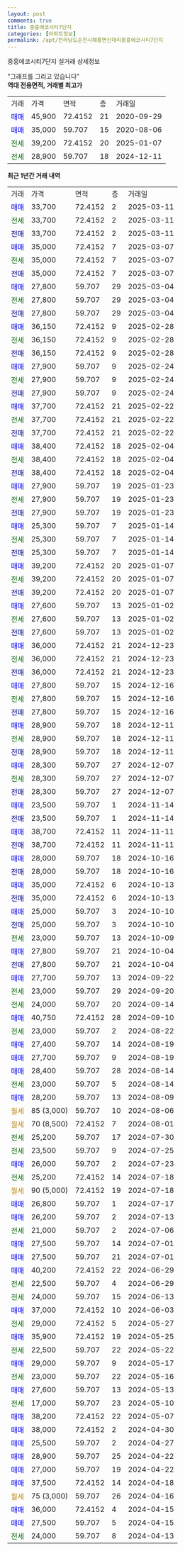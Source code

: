 ```yaml
---
layout: post
comments: true
title: 중흥에코시티7단지
categories: [아파트정보]
permalink: /apt/전라남도순천시해룡면신대리중흥에코시티7단지
---
```


중흥에코시티7단지 실거래 상세정보

<script type="text/javascript">
  google.charts.load('current', {'packages':['line', 'corechart']});
  google.charts.setOnLoadCallback(drawChart);

  function drawChart() {
    var data = new google.visualization.DataTable();
    data.addColumn('date', '거래일');
    data.addColumn('number', "매매");
    data.addColumn('number', "전세");
    data.addColumn('number', "전매");

    data.addRows([[new Date(Date.parse("2025-03-11")), 33700, null, null], [new Date(Date.parse("2025-03-11")), null, 33700, null], [new Date(Date.parse("2025-03-11")), null, null, 33700], [new Date(Date.parse("2025-03-07")), 35000, null, null], [new Date(Date.parse("2025-03-07")), null, 35000, null], [new Date(Date.parse("2025-03-07")), null, null, 35000], [new Date(Date.parse("2025-03-04")), 27800, null, null], [new Date(Date.parse("2025-03-04")), null, 27800, null], [new Date(Date.parse("2025-03-04")), null, null, 27800], [new Date(Date.parse("2025-02-28")), 36150, null, null], [new Date(Date.parse("2025-02-28")), null, 36150, null], [new Date(Date.parse("2025-02-28")), null, null, 36150], [new Date(Date.parse("2025-02-24")), 27900, null, null], [new Date(Date.parse("2025-02-24")), null, 27900, null], [new Date(Date.parse("2025-02-24")), null, null, 27900], [new Date(Date.parse("2025-02-22")), 37700, null, null], [new Date(Date.parse("2025-02-22")), null, 37700, null], [new Date(Date.parse("2025-02-22")), null, null, 37700], [new Date(Date.parse("2025-02-04")), 38400, null, null], [new Date(Date.parse("2025-02-04")), null, 38400, null], [new Date(Date.parse("2025-02-04")), null, null, 38400], [new Date(Date.parse("2025-01-23")), 27900, null, null], [new Date(Date.parse("2025-01-23")), null, 27900, null], [new Date(Date.parse("2025-01-23")), null, null, 27900], [new Date(Date.parse("2025-01-14")), 25300, null, null], [new Date(Date.parse("2025-01-14")), null, 25300, null], [new Date(Date.parse("2025-01-14")), null, null, 25300], [new Date(Date.parse("2025-01-07")), 39200, null, null], [new Date(Date.parse("2025-01-07")), null, 39200, null], [new Date(Date.parse("2025-01-07")), null, null, 39200], [new Date(Date.parse("2025-01-02")), 27600, null, null], [new Date(Date.parse("2025-01-02")), null, 27600, null], [new Date(Date.parse("2025-01-02")), null, null, 27600], [new Date(Date.parse("2024-12-23")), 36000, null, null], [new Date(Date.parse("2024-12-23")), null, 36000, null], [new Date(Date.parse("2024-12-23")), null, null, 36000], [new Date(Date.parse("2024-12-16")), 27800, null, null], [new Date(Date.parse("2024-12-16")), null, 27800, null], [new Date(Date.parse("2024-12-16")), null, null, 27800], [new Date(Date.parse("2024-12-11")), 28900, null, null], [new Date(Date.parse("2024-12-11")), null, 28900, null], [new Date(Date.parse("2024-12-11")), null, null, 28900], [new Date(Date.parse("2024-12-07")), 28300, null, null], [new Date(Date.parse("2024-12-07")), null, 28300, null], [new Date(Date.parse("2024-12-07")), null, null, 28300], [new Date(Date.parse("2024-11-14")), 23500, null, null], [new Date(Date.parse("2024-11-14")), null, null, 23500], [new Date(Date.parse("2024-11-11")), 38700, null, null], [new Date(Date.parse("2024-11-11")), null, null, 38700], [new Date(Date.parse("2024-10-16")), 28000, null, null], [new Date(Date.parse("2024-10-16")), null, null, 28000], [new Date(Date.parse("2024-10-13")), 35000, null, null], [new Date(Date.parse("2024-10-13")), null, null, 35000], [new Date(Date.parse("2024-10-10")), 25000, null, null], [new Date(Date.parse("2024-10-10")), null, null, 25000], [new Date(Date.parse("2024-10-09")), null, 23000, null], [new Date(Date.parse("2024-10-04")), 27800, null, null], [new Date(Date.parse("2024-10-04")), null, null, 27800], [new Date(Date.parse("2024-09-22")), 27700, null, null], [new Date(Date.parse("2024-09-20")), null, 23000, null], [new Date(Date.parse("2024-09-14")), null, 24000, null], [new Date(Date.parse("2024-09-10")), 40750, null, null], [new Date(Date.parse("2024-08-22")), null, 23000, null], [new Date(Date.parse("2024-08-19")), 27400, null, null], [new Date(Date.parse("2024-08-19")), 27700, null, null], [new Date(Date.parse("2024-08-14")), 28400, null, null], [new Date(Date.parse("2024-08-14")), null, 23000, null], [new Date(Date.parse("2024-08-09")), 28200, null, null], [new Date(Date.parse("2024-08-06")), null, null, null], [new Date(Date.parse("2024-08-01")), null, null, null], [new Date(Date.parse("2024-07-30")), null, 25200, null], [new Date(Date.parse("2024-07-25")), null, 23500, null], [new Date(Date.parse("2024-07-23")), 26000, null, null], [new Date(Date.parse("2024-07-18")), null, 25200, null], [new Date(Date.parse("2024-07-18")), null, null, null], [new Date(Date.parse("2024-07-17")), 26800, null, null], [new Date(Date.parse("2024-07-13")), 26200, null, null], [new Date(Date.parse("2024-07-06")), null, 21000, null], [new Date(Date.parse("2024-07-01")), 27500, null, null], [new Date(Date.parse("2024-07-01")), 27500, null, null], [new Date(Date.parse("2024-06-29")), 40200, null, null], [new Date(Date.parse("2024-06-29")), null, 22500, null], [new Date(Date.parse("2024-06-13")), null, 24000, null], [new Date(Date.parse("2024-06-03")), 37000, null, null], [new Date(Date.parse("2024-05-27")), null, 29000, null], [new Date(Date.parse("2024-05-25")), 35900, null, null], [new Date(Date.parse("2024-05-22")), null, 22500, null], [new Date(Date.parse("2024-05-17")), 29000, null, null], [new Date(Date.parse("2024-05-16")), null, 23000, null], [new Date(Date.parse("2024-05-13")), 27600, null, null], [new Date(Date.parse("2024-05-10")), null, 17000, null], [new Date(Date.parse("2024-05-07")), 38200, null, null], [new Date(Date.parse("2024-04-30")), 38000, null, null], [new Date(Date.parse("2024-04-27")), 25500, null, null], [new Date(Date.parse("2024-04-22")), 28900, null, null], [new Date(Date.parse("2024-04-22")), 27000, null, null], [new Date(Date.parse("2024-04-18")), 37500, null, null], [new Date(Date.parse("2024-04-16")), null, null, null], [new Date(Date.parse("2024-04-15")), 36000, null, null], [new Date(Date.parse("2024-04-15")), 27500, null, null], [new Date(Date.parse("2024-04-13")), null, 24000, null]]);

    var options = {
      hAxis: {
        format: 'yyyy/MM/dd'
      },    
      lineWidth: 0,
      pointsVisible: true,    
      title: '최근 1년간 유형별 실거래가 분포',
      legend: { position: 'bottom' }
    };

    var formatter = new google.visualization.NumberFormat({pattern:'###,###'} );
    formatter.format(data, 1);
    formatter.format(data, 2);
    
    setTimeout(function() {
        var chart = new google.visualization.LineChart(document.getElementById('columnchart_material'));
        chart.draw(data, (options));
        document.getElementById('loading').style.display = 'none';
    }, 200);
  }
</script>


<div id="loading" style="z-index:20; display: block; margin-left: 0px">"그래프를 그리고 있습니다"</div>
<div id="columnchart_material" style="width: 95%; margin-left: 0px; display: block"></div>
<!-- contents start -->
<b>역대 전용면적, 거래별 최고가</b>
<table class="sortable">
    <tr>
      <td>거래</td>
      <td>가격</td>
      <td>면적</td>
      <td>층</td>
      <td>거래일</td>
    </tr>
        <tr>
          <td><a style="color: blue">매매</a></td>
          <td>45,900</td>
          <td>72.4152</td>
          <td>21</td>
          <td>2020-09-29</td>
        </tr>            <tr>
          <td><a style="color: blue">매매</a></td>
          <td>35,000</td>
          <td>59.707</td>
          <td>15</td>
          <td>2020-08-06</td>
        </tr>        
        <tr>
              <td><a style="color: darkgreen">전세</a></td>
              <td>39,200</td>
              <td>72.4152</td>
              <td>20</td>
              <td>2025-01-07</td>
            </tr>            <tr>
              <td><a style="color: darkgreen">전세</a></td>
              <td>28,900</td>
              <td>59.707</td>
              <td>18</td>
              <td>2024-12-11</td>
            </tr>        
    
</table>

<b>최근 1년간 거래 내역</b>

<table class="sortable">
    <tr>
      <td>거래</td>
      <td>가격</td>
      <td>면적</td>
      <td>층</td>
      <td>거래일</td>
    </tr>
    <tr>
      <td><a style="color: blue">매매</a></td>
      <td>33,700</td>
      <td>72.4152</td>
      <td>2</td>
      <td>2025-03-11</td>
    </tr>          <tr>
      <td><a style="color: darkgreen">전세</a></td>
      <td>33,700</td>
      <td>72.4152</td>
      <td>2</td>
      <td>2025-03-11</td>
    </tr>          <tr>
      <td><a style="color: darkblue">전매</a></td>
      <td>33,700</td>
      <td>72.4152</td>
      <td>2</td>
      <td>2025-03-11</td>
    </tr>          <tr>
      <td><a style="color: blue">매매</a></td>
      <td>35,000</td>
      <td>72.4152</td>
      <td>7</td>
      <td>2025-03-07</td>
    </tr>          <tr>
      <td><a style="color: darkgreen">전세</a></td>
      <td>35,000</td>
      <td>72.4152</td>
      <td>7</td>
      <td>2025-03-07</td>
    </tr>          <tr>
      <td><a style="color: darkblue">전매</a></td>
      <td>35,000</td>
      <td>72.4152</td>
      <td>7</td>
      <td>2025-03-07</td>
    </tr>          <tr>
      <td><a style="color: blue">매매</a></td>
      <td>27,800</td>
      <td>59.707</td>
      <td>29</td>
      <td>2025-03-04</td>
    </tr>          <tr>
      <td><a style="color: darkgreen">전세</a></td>
      <td>27,800</td>
      <td>59.707</td>
      <td>29</td>
      <td>2025-03-04</td>
    </tr>          <tr>
      <td><a style="color: darkblue">전매</a></td>
      <td>27,800</td>
      <td>59.707</td>
      <td>29</td>
      <td>2025-03-04</td>
    </tr>          <tr>
      <td><a style="color: blue">매매</a></td>
      <td>36,150</td>
      <td>72.4152</td>
      <td>9</td>
      <td>2025-02-28</td>
    </tr>          <tr>
      <td><a style="color: darkgreen">전세</a></td>
      <td>36,150</td>
      <td>72.4152</td>
      <td>9</td>
      <td>2025-02-28</td>
    </tr>          <tr>
      <td><a style="color: darkblue">전매</a></td>
      <td>36,150</td>
      <td>72.4152</td>
      <td>9</td>
      <td>2025-02-28</td>
    </tr>          <tr>
      <td><a style="color: blue">매매</a></td>
      <td>27,900</td>
      <td>59.707</td>
      <td>9</td>
      <td>2025-02-24</td>
    </tr>          <tr>
      <td><a style="color: darkgreen">전세</a></td>
      <td>27,900</td>
      <td>59.707</td>
      <td>9</td>
      <td>2025-02-24</td>
    </tr>          <tr>
      <td><a style="color: darkblue">전매</a></td>
      <td>27,900</td>
      <td>59.707</td>
      <td>9</td>
      <td>2025-02-24</td>
    </tr>          <tr>
      <td><a style="color: blue">매매</a></td>
      <td>37,700</td>
      <td>72.4152</td>
      <td>21</td>
      <td>2025-02-22</td>
    </tr>          <tr>
      <td><a style="color: darkgreen">전세</a></td>
      <td>37,700</td>
      <td>72.4152</td>
      <td>21</td>
      <td>2025-02-22</td>
    </tr>          <tr>
      <td><a style="color: darkblue">전매</a></td>
      <td>37,700</td>
      <td>72.4152</td>
      <td>21</td>
      <td>2025-02-22</td>
    </tr>          <tr>
      <td><a style="color: blue">매매</a></td>
      <td>38,400</td>
      <td>72.4152</td>
      <td>18</td>
      <td>2025-02-04</td>
    </tr>          <tr>
      <td><a style="color: darkgreen">전세</a></td>
      <td>38,400</td>
      <td>72.4152</td>
      <td>18</td>
      <td>2025-02-04</td>
    </tr>          <tr>
      <td><a style="color: darkblue">전매</a></td>
      <td>38,400</td>
      <td>72.4152</td>
      <td>18</td>
      <td>2025-02-04</td>
    </tr>          <tr>
      <td><a style="color: blue">매매</a></td>
      <td>27,900</td>
      <td>59.707</td>
      <td>19</td>
      <td>2025-01-23</td>
    </tr>          <tr>
      <td><a style="color: darkgreen">전세</a></td>
      <td>27,900</td>
      <td>59.707</td>
      <td>19</td>
      <td>2025-01-23</td>
    </tr>          <tr>
      <td><a style="color: darkblue">전매</a></td>
      <td>27,900</td>
      <td>59.707</td>
      <td>19</td>
      <td>2025-01-23</td>
    </tr>          <tr>
      <td><a style="color: blue">매매</a></td>
      <td>25,300</td>
      <td>59.707</td>
      <td>7</td>
      <td>2025-01-14</td>
    </tr>          <tr>
      <td><a style="color: darkgreen">전세</a></td>
      <td>25,300</td>
      <td>59.707</td>
      <td>7</td>
      <td>2025-01-14</td>
    </tr>          <tr>
      <td><a style="color: darkblue">전매</a></td>
      <td>25,300</td>
      <td>59.707</td>
      <td>7</td>
      <td>2025-01-14</td>
    </tr>          <tr>
      <td><a style="color: blue">매매</a></td>
      <td>39,200</td>
      <td>72.4152</td>
      <td>20</td>
      <td>2025-01-07</td>
    </tr>          <tr>
      <td><a style="color: darkgreen">전세</a></td>
      <td>39,200</td>
      <td>72.4152</td>
      <td>20</td>
      <td>2025-01-07</td>
    </tr>          <tr>
      <td><a style="color: darkblue">전매</a></td>
      <td>39,200</td>
      <td>72.4152</td>
      <td>20</td>
      <td>2025-01-07</td>
    </tr>          <tr>
      <td><a style="color: blue">매매</a></td>
      <td>27,600</td>
      <td>59.707</td>
      <td>13</td>
      <td>2025-01-02</td>
    </tr>          <tr>
      <td><a style="color: darkgreen">전세</a></td>
      <td>27,600</td>
      <td>59.707</td>
      <td>13</td>
      <td>2025-01-02</td>
    </tr>          <tr>
      <td><a style="color: darkblue">전매</a></td>
      <td>27,600</td>
      <td>59.707</td>
      <td>13</td>
      <td>2025-01-02</td>
    </tr>          <tr>
      <td><a style="color: blue">매매</a></td>
      <td>36,000</td>
      <td>72.4152</td>
      <td>21</td>
      <td>2024-12-23</td>
    </tr>          <tr>
      <td><a style="color: darkgreen">전세</a></td>
      <td>36,000</td>
      <td>72.4152</td>
      <td>21</td>
      <td>2024-12-23</td>
    </tr>          <tr>
      <td><a style="color: darkblue">전매</a></td>
      <td>36,000</td>
      <td>72.4152</td>
      <td>21</td>
      <td>2024-12-23</td>
    </tr>          <tr>
      <td><a style="color: blue">매매</a></td>
      <td>27,800</td>
      <td>59.707</td>
      <td>15</td>
      <td>2024-12-16</td>
    </tr>          <tr>
      <td><a style="color: darkgreen">전세</a></td>
      <td>27,800</td>
      <td>59.707</td>
      <td>15</td>
      <td>2024-12-16</td>
    </tr>          <tr>
      <td><a style="color: darkblue">전매</a></td>
      <td>27,800</td>
      <td>59.707</td>
      <td>15</td>
      <td>2024-12-16</td>
    </tr>          <tr>
      <td><a style="color: blue">매매</a></td>
      <td>28,900</td>
      <td>59.707</td>
      <td>18</td>
      <td>2024-12-11</td>
    </tr>          <tr>
      <td><a style="color: darkgreen">전세</a></td>
      <td>28,900</td>
      <td>59.707</td>
      <td>18</td>
      <td>2024-12-11</td>
    </tr>          <tr>
      <td><a style="color: darkblue">전매</a></td>
      <td>28,900</td>
      <td>59.707</td>
      <td>18</td>
      <td>2024-12-11</td>
    </tr>          <tr>
      <td><a style="color: blue">매매</a></td>
      <td>28,300</td>
      <td>59.707</td>
      <td>27</td>
      <td>2024-12-07</td>
    </tr>          <tr>
      <td><a style="color: darkgreen">전세</a></td>
      <td>28,300</td>
      <td>59.707</td>
      <td>27</td>
      <td>2024-12-07</td>
    </tr>          <tr>
      <td><a style="color: darkblue">전매</a></td>
      <td>28,300</td>
      <td>59.707</td>
      <td>27</td>
      <td>2024-12-07</td>
    </tr>          <tr>
      <td><a style="color: blue">매매</a></td>
      <td>23,500</td>
      <td>59.707</td>
      <td>1</td>
      <td>2024-11-14</td>
    </tr>          <tr>
      <td><a style="color: darkblue">전매</a></td>
      <td>23,500</td>
      <td>59.707</td>
      <td>1</td>
      <td>2024-11-14</td>
    </tr>          <tr>
      <td><a style="color: blue">매매</a></td>
      <td>38,700</td>
      <td>72.4152</td>
      <td>11</td>
      <td>2024-11-11</td>
    </tr>          <tr>
      <td><a style="color: darkblue">전매</a></td>
      <td>38,700</td>
      <td>72.4152</td>
      <td>11</td>
      <td>2024-11-11</td>
    </tr>          <tr>
      <td><a style="color: blue">매매</a></td>
      <td>28,000</td>
      <td>59.707</td>
      <td>18</td>
      <td>2024-10-16</td>
    </tr>          <tr>
      <td><a style="color: darkblue">전매</a></td>
      <td>28,000</td>
      <td>59.707</td>
      <td>18</td>
      <td>2024-10-16</td>
    </tr>          <tr>
      <td><a style="color: blue">매매</a></td>
      <td>35,000</td>
      <td>72.4152</td>
      <td>6</td>
      <td>2024-10-13</td>
    </tr>          <tr>
      <td><a style="color: darkblue">전매</a></td>
      <td>35,000</td>
      <td>72.4152</td>
      <td>6</td>
      <td>2024-10-13</td>
    </tr>          <tr>
      <td><a style="color: blue">매매</a></td>
      <td>25,000</td>
      <td>59.707</td>
      <td>3</td>
      <td>2024-10-10</td>
    </tr>          <tr>
      <td><a style="color: darkblue">전매</a></td>
      <td>25,000</td>
      <td>59.707</td>
      <td>3</td>
      <td>2024-10-10</td>
    </tr>          <tr>
      <td><a style="color: darkgreen">전세</a></td>
      <td>23,000</td>
      <td>59.707</td>
      <td>13</td>
      <td>2024-10-09</td>
    </tr>          <tr>
      <td><a style="color: blue">매매</a></td>
      <td>27,800</td>
      <td>59.707</td>
      <td>21</td>
      <td>2024-10-04</td>
    </tr>          <tr>
      <td><a style="color: darkblue">전매</a></td>
      <td>27,800</td>
      <td>59.707</td>
      <td>21</td>
      <td>2024-10-04</td>
    </tr>          <tr>
      <td><a style="color: blue">매매</a></td>
      <td>27,700</td>
      <td>59.707</td>
      <td>13</td>
      <td>2024-09-22</td>
    </tr>          <tr>
      <td><a style="color: darkgreen">전세</a></td>
      <td>23,000</td>
      <td>59.707</td>
      <td>29</td>
      <td>2024-09-20</td>
    </tr>          <tr>
      <td><a style="color: darkgreen">전세</a></td>
      <td>24,000</td>
      <td>59.707</td>
      <td>20</td>
      <td>2024-09-14</td>
    </tr>          <tr>
      <td><a style="color: blue">매매</a></td>
      <td>40,750</td>
      <td>72.4152</td>
      <td>28</td>
      <td>2024-09-10</td>
    </tr>          <tr>
      <td><a style="color: darkgreen">전세</a></td>
      <td>23,000</td>
      <td>59.707</td>
      <td>2</td>
      <td>2024-08-22</td>
    </tr>          <tr>
      <td><a style="color: blue">매매</a></td>
      <td>27,400</td>
      <td>59.707</td>
      <td>14</td>
      <td>2024-08-19</td>
    </tr>          <tr>
      <td><a style="color: blue">매매</a></td>
      <td>27,700</td>
      <td>59.707</td>
      <td>9</td>
      <td>2024-08-19</td>
    </tr>          <tr>
      <td><a style="color: blue">매매</a></td>
      <td>28,400</td>
      <td>59.707</td>
      <td>28</td>
      <td>2024-08-14</td>
    </tr>          <tr>
      <td><a style="color: darkgreen">전세</a></td>
      <td>23,000</td>
      <td>59.707</td>
      <td>5</td>
      <td>2024-08-14</td>
    </tr>          <tr>
      <td><a style="color: blue">매매</a></td>
      <td>28,200</td>
      <td>59.707</td>
      <td>13</td>
      <td>2024-08-09</td>
    </tr>          <tr>
      <td><a style="color: darkgoldenrod">월세</a></td>
      <td>85 (3,000)</td>
      <td>59.707</td>
      <td>10</td>
      <td>2024-08-06</td>
    </tr>          <tr>
      <td><a style="color: darkgoldenrod">월세</a></td>
      <td>70 (8,500)</td>
      <td>72.4152</td>
      <td>7</td>
      <td>2024-08-01</td>
    </tr>          <tr>
      <td><a style="color: darkgreen">전세</a></td>
      <td>25,200</td>
      <td>59.707</td>
      <td>17</td>
      <td>2024-07-30</td>
    </tr>          <tr>
      <td><a style="color: darkgreen">전세</a></td>
      <td>23,500</td>
      <td>59.707</td>
      <td>9</td>
      <td>2024-07-25</td>
    </tr>          <tr>
      <td><a style="color: blue">매매</a></td>
      <td>26,000</td>
      <td>59.707</td>
      <td>2</td>
      <td>2024-07-23</td>
    </tr>          <tr>
      <td><a style="color: darkgreen">전세</a></td>
      <td>25,200</td>
      <td>72.4152</td>
      <td>14</td>
      <td>2024-07-18</td>
    </tr>          <tr>
      <td><a style="color: darkgoldenrod">월세</a></td>
      <td>90 (5,000)</td>
      <td>72.4152</td>
      <td>19</td>
      <td>2024-07-18</td>
    </tr>          <tr>
      <td><a style="color: blue">매매</a></td>
      <td>26,800</td>
      <td>59.707</td>
      <td>1</td>
      <td>2024-07-17</td>
    </tr>          <tr>
      <td><a style="color: blue">매매</a></td>
      <td>26,200</td>
      <td>59.707</td>
      <td>2</td>
      <td>2024-07-13</td>
    </tr>          <tr>
      <td><a style="color: darkgreen">전세</a></td>
      <td>21,000</td>
      <td>59.707</td>
      <td>2</td>
      <td>2024-07-06</td>
    </tr>          <tr>
      <td><a style="color: blue">매매</a></td>
      <td>27,500</td>
      <td>59.707</td>
      <td>14</td>
      <td>2024-07-01</td>
    </tr>          <tr>
      <td><a style="color: blue">매매</a></td>
      <td>27,500</td>
      <td>59.707</td>
      <td>21</td>
      <td>2024-07-01</td>
    </tr>          <tr>
      <td><a style="color: blue">매매</a></td>
      <td>40,200</td>
      <td>72.4152</td>
      <td>22</td>
      <td>2024-06-29</td>
    </tr>          <tr>
      <td><a style="color: darkgreen">전세</a></td>
      <td>22,500</td>
      <td>59.707</td>
      <td>4</td>
      <td>2024-06-29</td>
    </tr>          <tr>
      <td><a style="color: darkgreen">전세</a></td>
      <td>24,000</td>
      <td>59.707</td>
      <td>15</td>
      <td>2024-06-13</td>
    </tr>          <tr>
      <td><a style="color: blue">매매</a></td>
      <td>37,000</td>
      <td>72.4152</td>
      <td>10</td>
      <td>2024-06-03</td>
    </tr>          <tr>
      <td><a style="color: darkgreen">전세</a></td>
      <td>29,000</td>
      <td>72.4152</td>
      <td>5</td>
      <td>2024-05-27</td>
    </tr>          <tr>
      <td><a style="color: blue">매매</a></td>
      <td>35,900</td>
      <td>72.4152</td>
      <td>19</td>
      <td>2024-05-25</td>
    </tr>          <tr>
      <td><a style="color: darkgreen">전세</a></td>
      <td>22,500</td>
      <td>59.707</td>
      <td>22</td>
      <td>2024-05-22</td>
    </tr>          <tr>
      <td><a style="color: blue">매매</a></td>
      <td>29,000</td>
      <td>59.707</td>
      <td>9</td>
      <td>2024-05-17</td>
    </tr>          <tr>
      <td><a style="color: darkgreen">전세</a></td>
      <td>23,000</td>
      <td>59.707</td>
      <td>22</td>
      <td>2024-05-16</td>
    </tr>          <tr>
      <td><a style="color: blue">매매</a></td>
      <td>27,600</td>
      <td>59.707</td>
      <td>13</td>
      <td>2024-05-13</td>
    </tr>          <tr>
      <td><a style="color: darkgreen">전세</a></td>
      <td>17,000</td>
      <td>59.707</td>
      <td>23</td>
      <td>2024-05-10</td>
    </tr>          <tr>
      <td><a style="color: blue">매매</a></td>
      <td>38,200</td>
      <td>72.4152</td>
      <td>22</td>
      <td>2024-05-07</td>
    </tr>          <tr>
      <td><a style="color: blue">매매</a></td>
      <td>38,000</td>
      <td>72.4152</td>
      <td>2</td>
      <td>2024-04-30</td>
    </tr>          <tr>
      <td><a style="color: blue">매매</a></td>
      <td>25,500</td>
      <td>59.707</td>
      <td>2</td>
      <td>2024-04-27</td>
    </tr>          <tr>
      <td><a style="color: blue">매매</a></td>
      <td>28,900</td>
      <td>59.707</td>
      <td>25</td>
      <td>2024-04-22</td>
    </tr>          <tr>
      <td><a style="color: blue">매매</a></td>
      <td>27,000</td>
      <td>59.707</td>
      <td>19</td>
      <td>2024-04-22</td>
    </tr>          <tr>
      <td><a style="color: blue">매매</a></td>
      <td>37,500</td>
      <td>72.4152</td>
      <td>14</td>
      <td>2024-04-18</td>
    </tr>          <tr>
      <td><a style="color: darkgoldenrod">월세</a></td>
      <td>75 (3,000)</td>
      <td>59.707</td>
      <td>26</td>
      <td>2024-04-16</td>
    </tr>          <tr>
      <td><a style="color: blue">매매</a></td>
      <td>36,000</td>
      <td>72.4152</td>
      <td>4</td>
      <td>2024-04-15</td>
    </tr>          <tr>
      <td><a style="color: blue">매매</a></td>
      <td>27,500</td>
      <td>59.707</td>
      <td>5</td>
      <td>2024-04-15</td>
    </tr>          <tr>
      <td><a style="color: darkgreen">전세</a></td>
      <td>24,000</td>
      <td>59.707</td>
      <td>8</td>
      <td>2024-04-13</td>
    </tr>      </table>
<!-- contents end -->    

